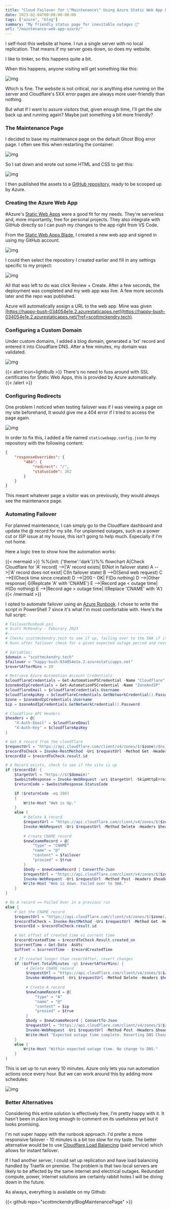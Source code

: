 ```yaml
---
title: "Cloud Failover for \"Maintenance\" Using Azure Static Web App & Runbook"
date: 2023-02-04T00:00:00-00:00
tags: ["azure", "blog"]
summary: "My friendly status page for inevitable outages 🚧"
url: "/maintenance-web-app-azure/"
---
```


I self-host this website at home. I run a single server with no local replication. That means if my server goes down, so does my website.

I like to tinker, so this happens quite a bit.

When this happens, anyone visiting will get something like this:

![img](img/blog-failover/outage.png)

Which is fine. The website is not critical, nor is anything else running on the server and Cloudflare's 5XX error pages are always more user-friendly than nothing.

But what If I want to assure visitors that, given enough time, I'll get the site back up and running again? Maybe just something a bit more friendly?

### The Maintenance Page

I decided to base my maintenance page on the default Ghost Blog error page. I often see this when restarting the container:

![img](img/blog-failover/ghost-error.png)

So I sat down and wrote out some HTML and CSS to get this:

![img](img/blog-failover/maintenance.png)

I then published the assets to a [GitHub repository](https://github.com/scottmckendry/BlogMaintenancePage?ref=scottmckendry.tech), ready to be scooped up by Azure.

### Creating the Azure Web App

#Azure's [Static Web Apps](https://learn.microsoft.com/en-us/azure/static-web-apps/overview?ref=scottmckendry.tech) were a good fit for my needs. They're serverless and, more importantly, free for personal projects. They also integrate with GitHub directly so I can push my changes to the app right from VS Code.

From the [Static Web Apps Blade](https://portal.azure.com/?quickstart=True&ref=scottmckendry.tech#view/HubsExtension/BrowseResource/resourceType/Microsoft.Web%2FStaticSites), I created a new web app and signed in using my GitHub account.

![img](img/blog-failover/create-web-app.png)

I could then select the repository I created earlier and fill in any settings specific to my project:

![img](img/blog-failover/create-web-app-2.png)

All that was left to do was click Review + Create. After a few seconds, the deployment was completed and my web app was live. A few more seconds later and the repo was published.

Azure will automatically assign a URL to the web app. Mine was given [https://happy-bush-034054e1e.2.azurestaticapps.net](https://happy-bush-034054e1e.2.azurestaticapps.net/?ref=scottmckendry.tech).

### Configuring a Custom Domain

Under custom domains, I added a blog domain, generated a 'txt' record and entered it into Cloudflare DNS. After a few minutes, my domain was validated.

![img](img/blog-failover/custom-domain.png)

{{< alert icon=lightbulb >}}
There's no need to fuss around with SSL certificates for Static Web Apps, this is provided by Azure automatically. 
{{< /alert >}}

### Configuring Redirects

One problem I noticed when testing failover was if I was viewing a page on my site beforehand, It would give me a 404 error if I tried to access the page again.

![img](img/blog-failover/404.png)

In order to fix this, I added a file named `staticwebapp.config.json` to my repository with the following content:

```json
{
    "responseOverrides": {
        "404": {
            "redirect": "/",
            "statusCode": 302
        }
    }
}
```

This meant whatever page a visitor was on previously, they would always see the maintenance page.

### Automating Failover

For planned maintenance, I can simply go to the Cloudflare dashboard and update the @ record for my site. For unplanned outages, such as a power cut or ISP issue at my house, this isn't going to help much. Especially if I'm not home.

Here a logic tree to show how the automation works:

{{< mermaid >}}
%%{init: {'theme':'dark'}}%%
flowchart
    A[Check Cloudflare for 'A' record] -->|'A' record exists| B(Not in failover state)
    A -->|'A' record does not exist| C(In failover state)
    B -->D(Send web request)
    C -->E(Check time since created)
    D -->|200 - OK| F(Do nothing)
    D -->|Other response| G(Replcate 'A' with 'CNAME')
    E -->|Record age < outage time| H(Do nothing)
    E -->|Record age > outage time| I(Replace 'CNAME' with 'A')
{{< /mermaid >}}

I opted to automate failover using an [Azure Runbook](https://learn.microsoft.com/en-us/azure/automation/overview?ref=scottmckendry.tech). I chose to write the script in PowerShell 7 since it's what I'm most comfortable with. Here's the full script:

```powershell
# FailoverRunbook.ps1
# Scott McKendry - Feburary 2023
#----------------------------------------------------------------
# Checks scottmckendry.tech to see if up, failing over to the SWA if it is down.
# Runs after failover check for a given expected outage period and revert the changes after that period completes.

# Variables:
$domain = "scottmckendry.tech"
$failover = "happy-bush-034054e1e.2.azurestaticapps.net"
$revertAfterMins = 29

# Retrieve Azure Automation Account Credentials
$cloudflareCredentials = Get-AutomationPSCredential -Name "Cloudflare"
$zoneAndIpCredentials = Get-AutomationPSCredential -Name "ZoneAndIP"
$cloudflareEmail = $cloudflareCredentials.Username
$cloudflareApiKey = $cloudflareCredentials.GetNetworkCredential().Password
$zone = $zoneAndIpCredentials.Username
$ip = $zoneAndIpCredentials.GetNetworkCredential().Password

# Cloudflare API Headers
$headers = @{
    "X-Auth-Email" = $cloudflareEmail
    "X-Auth-Key" = $cloudflareApiKey
}

# Get A record from the cloudflare
$requestUrl = "https://api.cloudflare.com/client/v4/zones/$($zone)/dns_records/?name=$($domain)&type=A"
$recordToCheck = Invoke-RestMethod -Uri $requestUrl -Method Get -Headers $headers
$recordId = $recordToCheck.result.id

# A Record exists, check to see if the site is up
if ($recordId) {
    $targetUrl = "https://$($domain)"
    $websiteResponse = Invoke-WebRequest -uri $targetUrl -SkipHttpErrorCheck
    $returnCode = $websiteResponse.StatusCode

    if ($returnCode -eq 200)
    {
        Write-Host "Web is Up."
    }
    else {
        # Delete A record
        $requestUrl = "https://api.cloudflare.com/client/v4/zones/$($zone)/dns_records/$recordId"
        Invoke-WebRequest -Uri $requestUrl -Method Delete -Headers $headers | Out-Null
        
        # Create CNAME record
        $newCnameRecord = @{
            "type" = "CNAME"
            "name" = "@"
            "content" = $failover
            "proxied" = $true
        }
        $body = $newCnameRecord | ConvertTo-Json
        $requestUrl = "https://api.cloudflare.com/client/v4/zones/$($zone)/dns_records"
        Invoke-WebRequest -Uri $requestUrl -Method Post -Headers $headers -Body $body -ContentType "application/json" | Out-Null
        Write-Host "Web is down. Failed over to SWA."
    }
}

# No A record == Failed Over in a previous run
else {
    # Get the CNAME record
    $requestUrl = "https://api.cloudflare.com/client/v4/zones/$($zone)/dns_records/?name=$($domain)&type=CNAME"
    $recordToCheck = Invoke-RestMethod -Uri $requestUrl -Method Get -Headers $headers
    $recordId = $recordToCheck.result.id

    # Get offset of created time vs current time
    $recordCreatedTime = $recordToCheck.Result.created_on
    $currentTime = Get-Date -AsUtc
    $offset = $currentTime - $recordCreatedTime

    # If created longer than revertAfter, revert changes
    if ($offset.TotalMinutes -gt $revertAfterMins) {
         # Delete CNAME record
         $requestUrl = "https://api.cloudflare.com/client/v4/zones/$($zone)/dns_records/$recordId"
         Invoke-WebRequest -Uri $requestUrl -Method Delete -Headers $headers | Out-Null
         
         # Create A record
         $newCnameRecord = @{
             "type" = "A"
             "name" = "@"
             "content" = $ip
             "proxied" = $true
         }
         $body = $newCnameRecord | ConvertTo-Json
         $requestUrl = "https://api.cloudflare.com/client/v4/zones/$($zone)/dns_records"
         Invoke-WebRequest -Uri $requestUrl -Method Post -Headers $headers -Body $body -ContentType "application/json" | Out-Null
         Write-Host "Expected outage time complete. Reverting DNS Changes"
    }
    else {
        Write-Host "Within expected outage time. No change to DNS."
    }
}
```

This is set up to run every 10 minutes. Azure only lets you run automation actions once every hour. But we can work around this by adding more schedules:

![img](img/blog-failover/schedules.png)

### Better Alternatives

Considering this entire solution is effectively free, I'm pretty happy with it. It hasn't been in place long enough to comment on its usefulness yet but it looks promising.

I'm not super happy with the runbook approach. I'd prefer a more responsive failover - 10 minutes is a bit too slow for my taste. The better alternative would be to use [Cloudflare Load Balancing](https://www.cloudflare.com/en-gb/load-balancing/?ref=scottmckendry.tech) (paid service) which allows for instant failover.️

If I had another server, I could set up replication and have load balancing handled by Traefik on premise. The problem is that two local servers are likely to be affected by the same internet and electrical outages. Redundant compute, power, internet solutions are certainly rabbit holes I will be diving down in the future.

As always, everything is available on my Github:

{{< github repo="scottmckendry/BlogMaintenancePage" >}}
